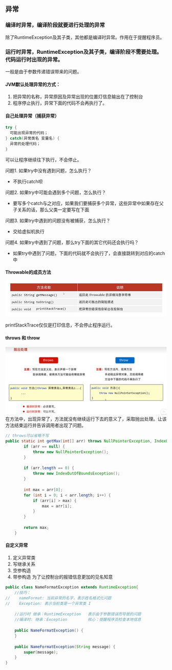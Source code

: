 ## 异常

### 编译时异常，编译阶段就要进行处理的异常
除了RuntimeException及其子类，其他都是编译时异常。作用在于提醒程序员。

### 运行时异常，RuntimeException及其子类，编译阶段不需要处理。代码运行时出现的异常。

一般是由于参数传递错误带来的问题。

#### JVM默认处理异常的方式：
1. 把异常的名称，异常原因及异常出现的位置灯信息输出在了控制台
2. 程序停止执行，异常下面的代码不会再执行了。

#### 自己处理异常（捕获异常）
```java 
try {
  可能出现异常的代码；
} catch(异常类名 变量名) {
  异常的处理代码；
}
```
可以让程序继续往下执行，不会停止。

问题1. 如果try中没有遇到问题，怎么执行？
  - 不执行catch呗


问题2. 如果try中可能会遇到多个问题，怎么执行？
  - 要写多个catch与之对应，如果我们要捕获多个异常，这些异常中如果存在父子关系的话，那么父类一定要写在下面


问题3. 如果try中遇到的问题没有被捕获，怎么执行？
  - 交给虚拟机执行

问题4. 如果try中遇到了问题，那么try下面的其它代码还会执行吗？
  - 如果try中遇到了问题，下面的代码就不会执行了，会直接跳转到对应的catch中


#### Throwable的成员方法

![alt text](image-2.png)

printStackTrace仅仅是打印信息，不会停止程序运行。

#### throws 和 throw

![alt text](image-3.png)
在方法中，出现异常了，方法就没有继续运行下去的意义了，采取抛出处理。让该方法结束运行并告诉调用者出现了问题。

```java
// throws可以省略不写
public static int getMax(int[] arr) throws NullPointerException, IndexOutOfBoundsException{
        if (arr == null) {
            throw new NullPointerException();
        }

        if (arr.length == 0) {
            throw new IndexOutOfBoundsException();
        }

        int max = arr[0];
        for (int i = 0; i < arr.length; i++) {
            if (arr[i] > max) {
                max = arr[i];
            }
        }

        return max;
    }

```

#### 自定义异常
1. 定义异常类
2. 写继承关系
3. 空参构造
4. 带参构造
为了让控制台的报错信息更加的见名知意

```java
public class NameFormatException extends RuntimeException{
    //技巧：
//    nameFormat: 当前异常的名字，表示姓名格式化问题
//    Exception: 表示当前类是一个异常类 I

    //运行时 继承：RuntimeException   表示由于参数错误而导致的问题
    //编译时: 继承：Exception         核心：提醒程序员检查本地信息

    public NameFormatException() {
    }

    public NameFormatException(String message) {
        super(message);
    }
}
```